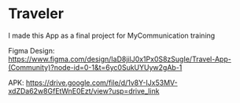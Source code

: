 # Traveler

I made this App as a final project for MyCommunication training

Figma Design:
    https://www.figma.com/design/IaD8jilJ0x1Px0S8zSugIe/Travel-App-(Community)?node-id=0-1&t=6yc0SukUYUyw2gAb-1

APK:
    https://drive.google.com/file/d/1v8Y-IJx53MV-xdZDa62w8GfEtWnE0Ezt/view?usp=drive_link
